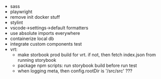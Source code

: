 - sass
- playwright
- remove init docker stuff
- stylint
- vscode->settings->default formatters
- use absolute imports everywhere
- containerize local db
- integrate custom components test
- vrt:
  - make storbook prod build for vrt. if not, then fetch index.json from running storybook
  - package npm scripts: run storybook build before run test
  - when logging meta, then config.rootDir is '/src/src' ???
